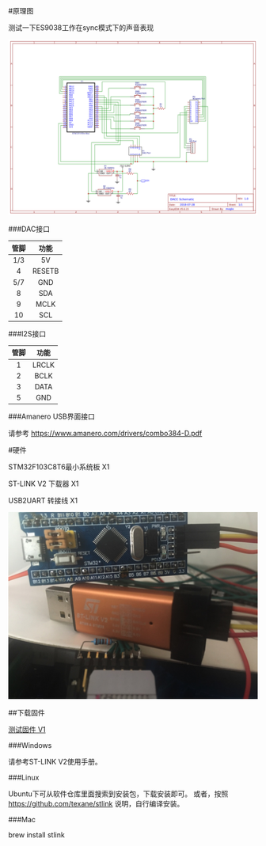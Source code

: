 #原理图

测试一下ES9038工作在sync模式下的声音表现

![SCH](./imgs/Schematic_dacc_Sheet-1.png)

###DAC接口

|  管脚  |  功能  |
| :-----: | :------: |
|1/3      |  5V      |
|4        |  RESETB  |
|5/7      |  GND     |
|8        |  SDA     |
|9        |  MCLK    |
|10       |  SCL     |

###I2S接口

|  管脚  |  功能  |
| :-----: | :------: |
|1        |  LRCLK   |
|2        |  BCLK    |
|3        |  DATA    |
|5        |  GND     |

###Amanero USB界面接口

请参考 https://www.amanero.com/drivers/combo384-D.pdf

#硬件

STM32F103C8T6最小系统板   X1

ST-LINK V2 下载器        X1

USB2UART 转接线          X1

![CON](./imgs/con-1.JPG)

##下载固件

[测试固件 V1](./fw/dacc-v1.bin)

###Windows

请参考ST-LINK V2使用手册。

###Linux

Ubuntu下可从软件仓库里面搜索到安装包，下载安装即可。
或者，按照 https://github.com/texane/stlink 说明，自行编译安装。

###Mac

brew install stlink
